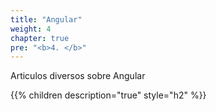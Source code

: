 ```yaml
---
title: "Angular"
weight: 4
chapter: true
pre: "<b>4. </b>"
---
```

Articulos diversos sobre Angular
<!--more-->
{{% children description="true" style="h2" %}}